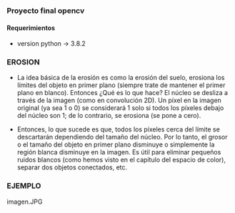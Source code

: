 ### Proyecto final opencv
#### Requerimientos
- version python -> 3.8.2
### EROSION
- La idea básica de la erosión es como la erosión del suelo, erosiona los límites del objeto en primer plano (siempre trate de mantener el primer plano en blanco). Entonces ¿Qué es lo que hace? El núcleo se desliza a través de la imagen (como en convolución 2D). Un píxel en la imagen original (ya sea 1 o 0) se considerará 1 solo si todos los píxeles debajo del núcleo son 1; de lo contrario, se erosiona (se pone a cero).

- Entonces, lo que sucede es que, todos los píxeles cerca del límite se descartarán dependiendo del tamaño del núcleo. Por lo tanto, el grosor o el tamaño del objeto en primer plano disminuye o simplemente la región blanca disminuye en la imagen. Es útil para eliminar pequeños ruidos blancos (como hemos visto en el capítulo del espacio de color), separar dos objetos conectados, etc.
### EJEMPLO

imagen.JPG
